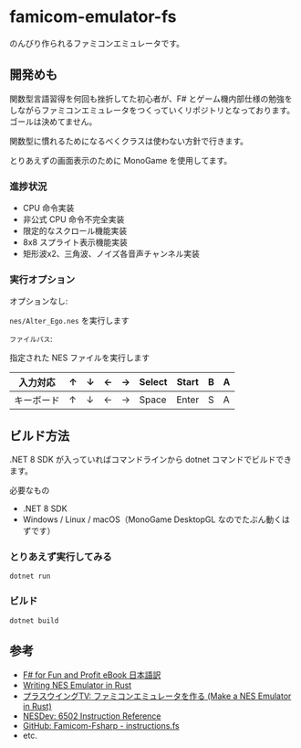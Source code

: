 # famicom-emulator-fs
のんびり作られるファミコンエミュレータです。

## 開発めも
関数型言語習得を何回も挫折してた初心者が、F# とゲーム機内部仕様の勉強をしながらファミコンエミュレータをつくっていくリポジトリとなっております。ゴールは決めてません。

関数型に慣れるためになるべくクラスは使わない方針で行きます。

とりあえずの画面表示のために MonoGame を使用してます。

### 進捗状況

- CPU 命令実装
- 非公式 CPU 命令不完全実装
- 限定的なスクロール機能実装
- 8x8 スプライト表示機能実装
- 矩形波x2、三角波、ノイズ各音声チャンネル実装

### 実行オプション
オプションなし:

```nes/Alter_Ego.nes``` を実行します

```ファイルパス```:

指定された NES ファイルを実行します

|入力対応  |↑|↓|←|→|Select|Start|B|A|
|:--------:|-|-|-|-|------|-----|-|-|
|キーボード|↑|↓|←|→|Space|Enter|S|A|

## ビルド方法
.NET 8 SDK が入っていればコマンドラインから dotnet コマンドでビルドできます。

必要なもの
- .NET 8 SDK
- Windows / Linux / macOS（MonoGame DesktopGL なのでたぶん動くはずです）

### とりあえず実行してみる
```dotnet run```

### ビルド
```dotnet build```

## 参考
- [F# for Fun and Profit eBook 日本語訳](https://matarillo.github.io/fsharp_for_fun_and_profit-ja/index.html
  "読んでて楽しく役立つ入門書です おすすめです！")
- [Writing NES Emulator in Rust](https://bugzmanov.github.io/nes_ebook/)
- [プラスウイングTV: ファミコンエミュレータを作る (Make a NES Emulator in Rust)](https://www.youtube.com/watch?v=B-0bw4q6Pxo&list=PLp_EUEO9JJP1cMwbqzOHFOI9gPH_zoO0U
  "動画を見ながらコーディングをしています 心強いです")
- [NESDev: 6502 Instruction Reference](https://www.nesdev.org/obelisk-6502-guide/reference.html
  "CPUの仕様の参考に また Instruction.fs はこのページ内容から抽出して自動生成してます")
- [GitHub: Famicom-Fsharp - instructions.fs](https://github.com/kxkx5150/Famicom-Fsharp/blob/main/src/emulator/instructions.fs
  "型の使い方を参考にさせていただきました")
- etc.